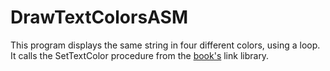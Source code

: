 # DrawTextColorsASM
This program displays the same string in four different colors, using a loop. It calls the SetTextColor procedure from the 
[book's](https://www.pearson.com/en-us/subject-catalog/p/assembly-language-for-x86-processors/P200000003474/9780135381649) link library. 
